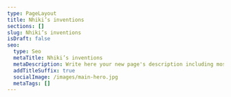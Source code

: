 ```yaml
---
type: PageLayout
title: Nhiki’s inventions
sections: []
slug: Nhiki’s inventions
isDraft: false
seo:
  type: Seo
  metaTitle: Nhiki’s inventions
  metaDescription: Write here your new page's description including most relevant keywords.
  addTitleSuffix: true
  socialImage: /images/main-hero.jpg
  metaTags: []
---
```

